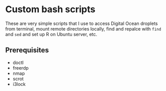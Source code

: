 # Custom bash scripts

These are very simple scripts that I use to access Digital Ocean droplets from terminal, mount remote directories locally, find and repalce with `find` and `sed` and set up R on Ubuntu server, etc.

## Prerequisites

- doctl 
- freerdp
- nmap
- scrot
- i3lock
